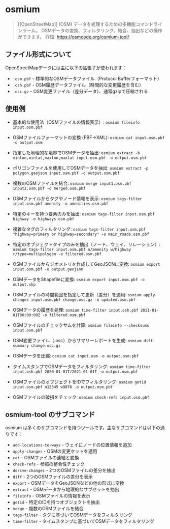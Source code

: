 # osmium

> [[OpenStreetMap]] (OSM) データを処理するための多機能コマンドラインツール。
> OSMデータの変換、フィルタリング、結合、抽出などの操作ができます。
> 詳細: https://osmcode.org/osmium-tool/

## ファイル形式について

OpenStreetMapデータには主に以下の拡張子が使われます：
- `.osm.pbf` - 標準的なOSMデータファイル（Protocol Bufferフォーマット）
- `.osh.pbf` - OSM履歴データファイル（時間的な変更履歴を含む）
- `.osc.gz` - OSM変更ファイル（差分データ）、通常gzipで圧縮される

## 使用例

- 基本的な使用法（OSMファイルの情報表示）:
  `osmium fileinfo input.osm.pbf`

- OSMファイルフォーマットの変換 (PBF→XML):
  `osmium cat input.osm.pbf -o output.osm`

- 指定した地理的な境界でOSMデータを抽出:
  `osmium extract -b minlon,minlat,maxlon,maxlat input.osm.pbf -o output.osm.pbf`

- ポリゴンファイルを使用してOSMデータを抽出:
  `osmium extract -p polygon.geojson input.osm.pbf -o output.osm.pbf`

- 複数のOSMファイルを結合:
  `osmium merge input1.osm.pbf input2.osm.pbf -o merged.osm.pbf`

- OSMファイルからタグやノード情報を表示:
  `osmium tags-filter input.osm.pbf amenity -o amenities.osm.pbf`

- 特定のキーを持つ要素のみを抽出:
  `osmium tags-filter input.osm.pbf highway -o highways.osm.pbf`

- 複雑なタグのフィルタリング:
  `osmium tags-filter input.osm.pbf "highway=primary or highway=secondary" -o main_roads.osm.pbf`

- 特定のオブジェクトタイプのみを抽出（ノード、ウェイ、リレーション）:
  `osmium tags-filter input.osm.pbf n/amenity w/highway r/type=multipolygon -o filtered.osm.pbf`

- OSMファイルからジオメトリを作成してGeoJSONに変換:
  `osmium export input.osm.pbf -o output.geojson`

- OSMデータをShapefileに変換:
  `osmium export input.osm.pbf -o output.shp`

- OSMファイルの時間範囲を指定して更新（差分）を適用:
  `osmium apply-changes input.osm.pbf change.osc.gz -o updated.osm.pbf`

- OSMデータの履歴を処理:
  `osmium time-filter input.osh.pbf 2021-01-01T00:00:00Z -o filtered.osm.pbf`

- OSMファイルのチェックサムを計算:
  `osmium fileinfo --checksums input.osm.pbf`

- OSM変更ファイル（.osc）からサマリーレポートを生成:
  `osmium diff-summary change.osc.gz`

- OSMデータを圧縮:
  `osmium cat input.osm -o output.osm.pbf`

- タイムスタンプでOSMデータをフィルタリング:
  `osmium time-filter input.osh.pbf 2020-01-01T/2021-01-01T -o output.osm.pbf`

- OSMファイルのオブジェクトをIDでフィルタリング:
  `osmium getid input.osm.pbf n12345 w9876 -o output.osm.pbf`

- OSMファイルの破損をチェック:
  `osmium check-refs input.osm.pbf`

## osmium-tool のサブコマンド

osmium は多くのサブコマンドを持つツールです。主なサブコマンドは以下の通りです：

- `add-locations-to-ways` - ウェイにノードの位置情報を追加
- `apply-changes` - OSMの変更セットを適用
- `cat` - OSMファイルの連結と変換
- `check-refs` - 参照の整合性チェック
- `derive-changes` - 2つのOSMファイルの差分を抽出
- `diff` - 2つのOSMファイルの差分を表示
- `export` - OSMデータをGeoJSONなどの他の形式に変換
- `extract` - OSMデータから地理的なサブセットを抽出
- `fileinfo` - OSMファイルの情報を表示
- `getid` - 特定のIDを持つオブジェクトを抽出
- `merge` - 複数のOSMファイルを結合
- `tags-filter` - タグに基づいてOSMデータをフィルタリング
- `time-filter` - タイムスタンプに基づいてOSMデータをフィルタリング
